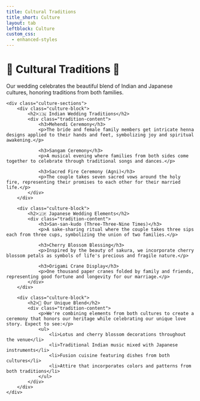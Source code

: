 ```yaml
---
title: Cultural Traditions
title_short: Culture
layout: tab
leftblock: Culture
custom_css:
  - enhanced-styles
---
```


<div class="culture-page">
    <div class="culture-intro">
        <h1>🌸 Cultural Traditions 🪷</h1>
        <p>Our wedding celebrates the beautiful blend of Indian and Japanese cultures, honoring traditions from both families.</p>
    </div>

    <div class="culture-sections">
        <div class="culture-block">
            <h2>🇮🇳 Indian Wedding Traditions</h2>
            <div class="tradition-content">
                <h3>Mehendi Ceremony</h3>
                <p>The bride and female family members get intricate henna designs applied to their hands and feet, symbolizing joy and spiritual awakening.</p>
                
                <h3>Sangam Ceremony</h3>
                <p>A musical evening where families from both sides come together to celebrate through traditional songs and dances.</p>
                
                <h3>Sacred Fire Ceremony (Agni)</h3>
                <p>The couple takes seven sacred vows around the holy fire, representing their promises to each other for their married life.</p>
            </div>
        </div>

        <div class="culture-block">
            <h2>🇯🇵 Japanese Wedding Elements</h2>
            <div class="tradition-content">
                <h3>San-san-kudo (Three-Three-Nine Times)</h3>
                <p>A sake-sharing ritual where the couple takes three sips each from three cups, symbolizing the union of two families.</p>
                
                <h3>Cherry Blossom Blessing</h3>
                <p>Inspired by the beauty of sakura, we incorporate cherry blossom petals as symbols of life's precious and fragile nature.</p>
                
                <h3>Origami Crane Display</h3>
                <p>One thousand paper cranes folded by family and friends, representing good fortune and longevity for our marriage.</p>
            </div>
        </div>

        <div class="culture-block">
            <h2>🌺 Our Unique Blend</h2>
            <div class="tradition-content">
                <p>We're combining elements from both cultures to create a ceremony that honors our heritage while celebrating our unique love story. Expect to see:</p>
                <ul>
                    <li>Lotus and cherry blossom decorations throughout the venue</li>
                    <li>Traditional Indian music mixed with Japanese instruments</li>
                    <li>Fusion cuisine featuring dishes from both cultures</li>
                    <li>Attire that incorporates colors and patterns from both traditions</li>
                </ul>
            </div>
        </div>
    </div>
</div>
